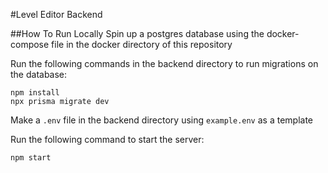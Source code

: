 #Level Editor Backend

##How To Run Locally
Spin up a postgres database using the docker-compose file in the docker directory of this repository

Run the following commands in the backend directory to run migrations on the database:
```
npm install
npx prisma migrate dev
```

Make a `.env` file in the backend directory using `example.env` as a template

Run the following command to start the server:
```
npm start
```